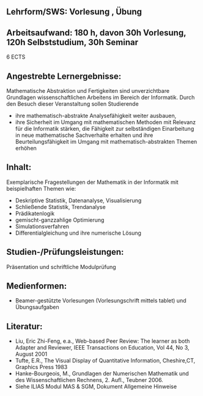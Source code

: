 ﻿---
title: 
modulverantwortlich: Wolfgang Konen, Boris Naujoks
modulniveau: null
kuezel: SGM
untertitel: Spezielle Gebiete der Mathematik
studiensemester: 
kategorie: null
sprache: deutsch
zuordnung-zum-curriculum: Medieninformatik Master
kreditpunkte: 6
voraussetzungen-nach-pruefungsordnung: Keine über die Zulassungsvorrausetzungen zum Studium hinausgehenden
empfohlene-voraussetzungen: 
published: true
---

## Lehrform/SWS: Vorlesung , Übung


## Arbeitsaufwand: 180 h, davon 30h Vorlesung, 120h Selbststudium, 30h Seminar
6 ECTS



## Angestrebte Lernergebnisse:

Mathematische Abstraktion und Fertigkeiten sind unverzichtbare Grundlagen wissenschaftlichen Arbeitens im Bereich der Informatik. Durch den Besuch dieser Veranstaltung sollen Studierende
- ihre mathematisch-abstrakte Analysefähigkeit weiter ausbauen,
- ihre Sicherheit im Umgang mit mathematischen Methoden mit Relevanz für die Informatik stärken, die Fähigkeit zur selbständigen Einarbeitung in neue mathematische Sachverhalte erhalten und ihre Beurteilungsfähigkeit im Umgang mit mathematisch-abstrakten Themen erhöhen

## Inhalt:

Exemplarische Fragestellungen der Mathematik in der Informatik mit beispielhaften Themen wie:
- Deskriptive Statistik, Datenanalyse, Visualisierung
- Schließende Statistik, Trendanalyse
- Prädikatenlogik
- gemischt-ganzzahlige Optimierung
- Simulationsverfahren
- Differentialgleichung und ihre numerische Lösung

## Studien-/Prüfungsleistungen:
Präsentation und schriftliche Modulprüfung

## Medienformen:
-	Beamer-gestützte Vorlesungen (Vorlesungschrift mittels tablet) und Übungsaufgaben

## Literatur:

- Liu, Eric Zhi-Feng, e.a., Web-based Peer Review: The learner as both Adapter and Reviewer, IEEE Transactions on Education, Vol 44, No 3, August 2001
- Tufte, E.R., The Visual Display of Quantitative Information, Cheshire,CT, Graphics Press 1983
- Hanke-Bourgeois, M., Grundlagen der Numerischen Mathematik und des Wissenschaftlichen Rechnens, 2. Aufl., Teubner 2006.
- Siehe ILIAS Modul MAS & SGM, Dokument Allgemeine Hinweise

